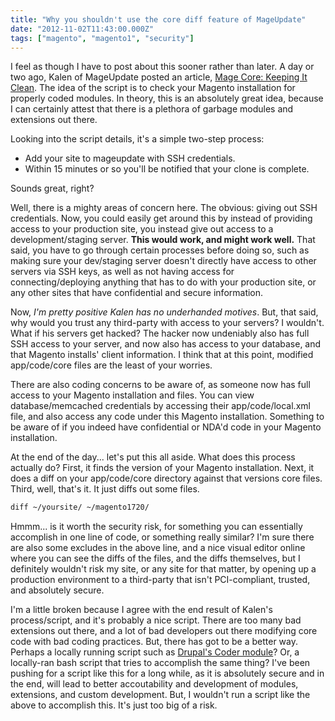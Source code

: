 ```yaml
---
title: "Why you shouldn't use the core diff feature of MageUpdate"
date: "2012-11-02T11:43:00.000Z"
tags: ["magento", "magento1", "security"]
---
```


I feel as though I have to post about this sooner rather than later. A day or two ago, Kalen of MageUpdate posted an article, <a href="http://mageupdate.blogspot.com/2012/10/magento-core-keeping-it-clean.html" target="_blank">Mage Core: Keeping It Clean</a>. The idea of the script is to check your Magento installation for properly coded modules. In theory, this is an absolutely great idea, because I can certainly attest that there is a plethora of garbage modules and extensions out there.

Looking into the script details, it's a simple two-step process:

- Add your site to mageupdate with SSH credentials.
- Within 15 minutes or so you'll be notified that your clone is complete.

Sounds great, right?

Well, there is a mighty areas of concern here. The obvious: giving out SSH credentials. Now, you could easily get around this by instead of providing access to your production site, you instead give out access to a development/staging server. **This would work, and might work well.** That said, you have to go through certain processes before doing so, such as making sure your dev/staging server doesn't directly have access to other servers via SSH keys, as well as not having access for connecting/deploying anything that has to do with your production site, or any other sites that have confidential and secure information.

Now, *I'm pretty positive Kalen has no underhanded motives*. But, that said, why would you trust any third-party with access to your servers? I wouldn't. What if his servers get hacked? The hacker now undeniably also has full SSH access to your server, and now also has access to your database, and that Magento installs' client information. I think that at this point, modified app/code/core files are the least of your worries.

There are also coding concerns to be aware of, as someone now has full access to your Magento installation and files. You can view database/memcached credentials by accessing their app/code/local.xml file, and also access any code under this Magento installation. Something to be aware of if you indeed have confidential or NDA'd code in your Magento installation.

At the end of the day... let's put this all aside. What does this process actually do? First, it finds the version of your Magento installation. Next, it does a diff on your app/code/core directory against that versions core files. Third, well, that's it. It just diffs out some files.

```meta
diff ~/yoursite/ ~/magento1720/
```

Hmmm... is it worth the security risk, for something you can essentially accomplish in one line of code, or something really similar? I'm sure there are also some excludes in the above line, and a nice visual editor online where you can see the diffs of the files, and the diffs themselves, but I definitely wouldn't risk my site, or any site for that matter, by opening up a production environment to a third-party that isn't PCI-compliant, trusted, and absolutely secure.

I'm a little broken because I agree with the end result of Kalen's process/script, and it's probably a nice script. There are too many bad extensions out there, and a lot of bad developers out there modifying core code with bad coding practices. But, there has got to be a better way. Perhaps a locally running script such as <a href="http://drupal.org/project/coder" target="_blank">Drupal's Coder module</a>? Or, a locally-ran bash script that tries to accomplish the same thing? I've been pushing for a script like this for a long while, as it is absolutely secure and in the end, will lead to better accoutability and development of modules, extensions, and custom development. But, I wouldn't run a script like the above to accomplish this. It's just too big of a risk.
